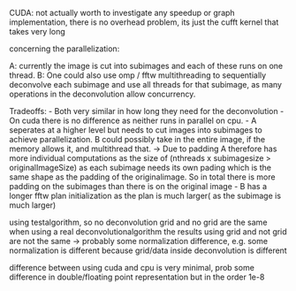 CUDA:
   not actually worth to investigate any speedup or graph implementation, there is no overhead problem, its just the cufft kernel that takes very long


concerning the parallelization:


A: currently the image is cut into subimages and each of these runs on one thread.
B: One could also use omp / fftw multithreading to sequentially deconvolve each subimage and use all threads for that subimage, as many operations in the deconvolution allow concurrency.

Tradeoffs:
    - Both very similar in how long they need for the deconvolution
    - On cuda there is no difference as neither runs in parallel on cpu.
    - A seperates at a higher level but needs to cut images into subimages to achieve parallelization. B could possibly take in the entire image, if the memory allows it, and multithread that. 
       -> Due to padding A therefore has more individual computations as the size of (nthreads x subimagesize > originalImageSize) as each subimage needs its own pading which is the same shape as the padding of the originalimage. So in total there is more padding on the subimages than there is on the original image
    - B has a longer fftw plan initialization as the plan is much larger( as the subimage is much larger)



using testalgorithm, so no deconvolution grid and no grid are the same
when using a real deconvolutionalgorithm the results using grid and not grid are not the same
-> probably some normalization difference, e.g. some normalization is different because grid/data inside deconvolution is different

difference between using cuda and cpu is very minimal, prob some difference in double/floating point representation but in the order 1e-8
